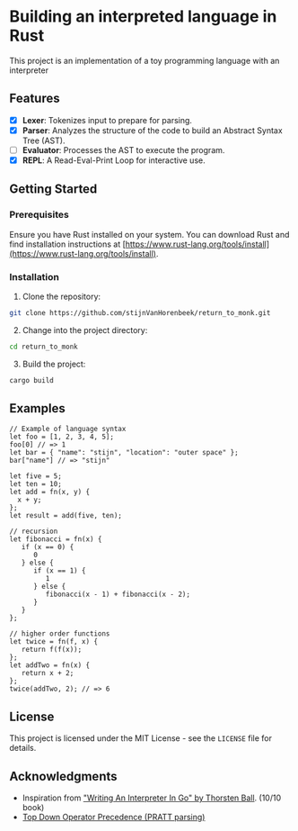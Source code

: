 # Building an interpreted language in Rust

This project is an implementation of a toy programming language with an interpreter

## Features

- [x] **Lexer**: Tokenizes input to prepare for parsing.
- [x] **Parser**: Analyzes the structure of the code to build an Abstract Syntax Tree (AST).
- [ ] **Evaluator**: Processes the AST to execute the program.
- [x] **REPL**: A Read-Eval-Print Loop for interactive use.

## Getting Started

### Prerequisites

Ensure you have Rust installed on your system. You can download Rust and find installation instructions at [https://www.rust-lang.org/tools/install](https://www.rust-lang.org/tools/install).

### Installation

1. Clone the repository:

```sh
git clone https://github.com/stijnVanHorenbeek/return_to_monk.git
```

2. Change into the project directory:

```sh
cd return_to_monk
```

3. Build the project:

```sh
cargo build
```

## Examples

```monkey
// Example of language syntax
let foo = [1, 2, 3, 4, 5];
foo[0] // => 1
let bar = { "name": "stijn", "location": "outer space" };
bar["name"] // => "stijn"

let five = 5;
let ten = 10;
let add = fn(x, y) {
  x + y;
};
let result = add(five, ten);

// recursion
let fibonacci = fn(x) {
   if (x == 0) {
      0
   } else {
      if (x == 1) {
         1
      } else {
         fibonacci(x - 1) + fibonacci(x - 2);
      }
   }
};

// higher order functions
let twice = fn(f, x) {
   return f(f(x));
};
let addTwo = fn(x) {
   return x + 2;
};
twice(addTwo, 2); // => 6
```

## License

This project is licensed under the MIT License - see the `LICENSE` file for details.

## Acknowledgments

- Inspiration from ["Writing An Interpreter In Go" by Thorsten Ball](https://interpreterbook.com). (10/10 book)
- [Top Down Operator Precedence (PRATT parsing)](https://tdop.github.io/)
